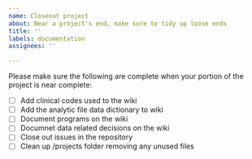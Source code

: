 ```yaml
---
name: Closeout project
about: Near a project's end, make sure to tidy up loose ends
title: ''
labels: documentation
assignees: ''

---
```


Please make sure the following are complete when your portion of the project is near complete:

- [ ] Add clinical codes used to the wiki
- [ ] Add the analytic file data dictionary to wiki
- [ ] Document programs on the wiki
- [ ] Documnet data related decisions on the wiki
- [ ] Close out issues in the repository
- [ ] Clean up /projects folder removing any unused files
